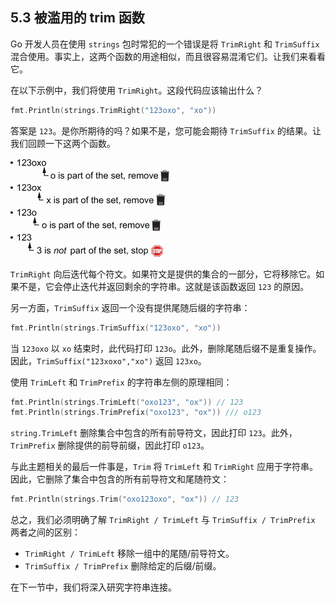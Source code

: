 ## 5.3 被滥用的 trim 函数

Go 开发人员在使用 `strings` 包时常犯的一个错误是将 `TrimRight` 和 `TrimSuffix` 混合使用。事实上，这两个函数的用途相似，而且很容易混淆它们。让我们来看看它。

在以下示例中，我们将使用 `TrimRight`。这段代码应该输出什么？

```go
fmt.Println(strings.TrimRight("123oxo", "xo"))
```

答案是 `123`。是你所期待的吗？如果不是，您可能会期待 `TrimSuffix` 的结果。让我们回顾一下这两个函数。

![](../images/36.png)

`TrimRight` 向后迭代每个符文。如果符文是提供的集合的一部分，它将移除它。如果不是，它会停止迭代并返回剩余的字符串。这就是该函数返回 `123` 的原因。

另一方面，`TrimSuffix` 返回一个没有提供尾随后缀的字符串：

```go
fmt.Println(strings.TrimSuffix("123oxo", "xo"))
```

当 `123oxo` 以 `xo` 结束时，此代码打印 `123o`。此外，删除尾随后缀不是重复操作。因此，`TrimSuffix("123xoxo","xo")` 返回 `123xo`。

使用 `TrimLeft` 和 `TrimPrefix` 的字符串左侧的原理相同：

```go
fmt.Println(strings.TrimLeft("oxo123", "ox")) // 123
fmt.Println(strings.TrimPrefix("oxo123", "ox")) /// o123
```

`string.TrimLeft` 删除集合中包含的所有前导符文，因此打印 `123`。此外，`TrimPrefix` 删除提供的前导前缀，因此打印 `o123`。

与此主题相关的最后一件事是，`Trim` 将 `TrimLeft` 和 `TrimRight` 应用于字符串。因此，它删除了集合中包含的所有前导符文和尾随符文：

```go
fmt.Println(strings.Trim("oxo123oxo", "ox")) // 123
```

总之，我们必须明确了解 `TrimRight / TrimLeft` 与 `TrimSuffix / TrimPrefix` 两者之间的区别：

* `TrimRight / TrimLeft` 移除一组中的尾随/前导符文。
* `TrimSuffix / TrimPrefix` 删除给定的后缀/前缀。

在下一节中，我们将深入研究字符串连接。